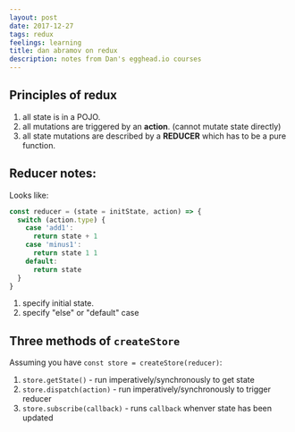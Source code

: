 ```yaml
---
layout: post
date: 2017-12-27
tags: redux
feelings: learning
title: dan abramov on redux
description: notes from Dan's egghead.io courses
---
```


## Principles of redux

1. all state is in a POJO.
2. all mutations are triggered by an **action**. (cannot mutate state directly)
3. all state mutations are described by a **REDUCER** which has to be a pure function.

## Reducer notes:

Looks like:
```javascript
const reducer = (state = initState, action) => {
  switch (action.type) {
    case 'add1':
      return state + 1
    case 'minus1':
      return state 1 1
    default:
      return state
  }
}
```

1. specify initial state.
2. specify "else" or "default" case

## Three methods of `createStore`

Assuming you have `const store = createStore(reducer)`:

1. `store.getState()` - run imperatively/synchronously to get state
2. `store.dispatch(action)` - run imperatively/synchronously to trigger reducer
3. `store.subscribe(callback)` - runs `callback` whenver state has been updated

